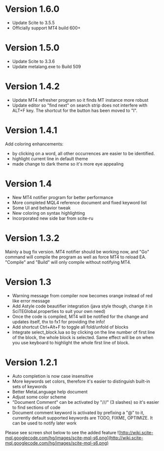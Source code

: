 # Version 1.6.0 #
  * Update Scite to 3.5.5
  * Officially support MT4 build 600+

# Version 1.5.0 #
  * Update Scite to 3.3.6
  * Update metalang.exe to Build 509

# Version 1.4.2 #
  * Update MT4 refresher program so it finds MT instance more robust
  * Update editor so "find next" on search strip does not interfere with ALT+F key. The shortcut for the button has been moved to "I".

# Version 1.4.1 #
Add coloring enhancements:
  * by clicking on a word, all other occurrences are easier to be identified.
  * highlight current line in default theme
  * made change to dark theme so it's more eye appealing



# Version 1.4 #
  * New MT4 notifier program for better performance
  * More completed MQL4 reference document and fixed keyword list
  * Some UI and behavior tweak
  * New coloring on syntax highlighting
  * Incorporated new side bar from scite-ru



# Version 1.3.2 #
Mainly a bug fix version. MT4 notifier should be working now, and "Go" command will compile the program as well as force MT4 to reload EA. "Compile" and "Build" will only compile without notifying MT4.



# Version 1.3 #
  * Warning message from compiler now becomes orange instead of red like error message
  * Add Astyle code beautifier integration (java style though, change it in SciTEGlobal.properties to suit your own need)
  * Once the code is compiled, MT4 will be notified for the change and updates itself, thx to fx1 for providing the info!
  * Add shortcut Ctrl+Alt+F to toggle all fold/unfold of blocks
  * Integrate select\_block.lua so by clicking on the line number of first line of the block, the whole block is selected. Same effect will be on when you use keyboard to highlight the whole first line of block.



# Version 1.2.1 #

  * Auto completion is now case insensitive
  * More keywords set colors, therefore it's easier to distinguish built-in sets of keywords
  * Better MetaLanguage help document
  * Adjust some color scheme
  * "Document Comment" can be activated by "///" (3 slashes) so it's easier to find sections of code
  * Document comment keyword is activated by prefixing a "@" to it, currently default supported keywords are TODO, FIXME, OPTIMIZE. It can be used to notify later work

Please see screen shot below to see the added feature
![http://wiki.scite-mql.googlecode.com/hg/images/scite-mql-s6.png](http://wiki.scite-mql.googlecode.com/hg/images/scite-mql-s6.png)
